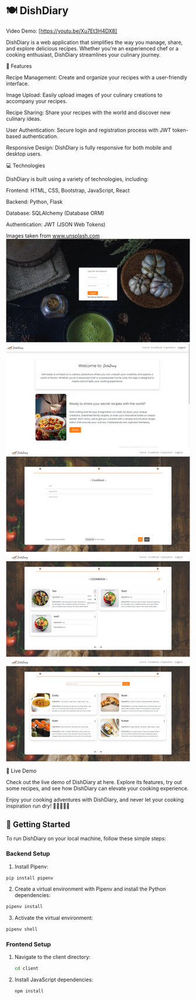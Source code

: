 # 🍽️ DishDiary

Video Demo: [https://youtu.be/Xu7Et3H4DX8]

DishDiary is a web application that simplifies the way you manage, share, and explore delicious recipes. Whether you're an experienced chef or a cooking enthusiast, DishDiary streamlines your culinary journey.

🌟 Features


Recipe Management: Create and organize your recipes with a user-friendly interface.

Image Upload: Easily upload images of your culinary creations to accompany your recipes.

Recipe Sharing: Share your recipes with the world and discover new culinary ideas.

User Authentication: Secure login and registration process with JWT token-based authentication.

Responsive Design: DishDiary is fully responsive for both mobile and desktop users.


💻 Technologies


DishDiary is built using a variety of technologies, including:

Frontend: HTML, CSS, Bootstrap, JavaScript, React

Backend: Python, Flask

Database: SQLAlchemy (Database ORM)

Authentication: JWT (JSON Web Tokens)

Images taken from www.unsplash.com
<img src="/dish-diary1.png" alt="image-app">
<img src="/dish-diary2.png" alt="image-app">
<img src="/dish-diary3.png" alt="image-app">
<img src="/dish-diary4.png" alt="image-app">
<img src="/dish-diary5.png" alt="image-app">

🚅 Live Demo


Check out the live demo of DishDiary at here. Explore its features, try out some recipes, and see how DishDiary can elevate your cooking experience.

Enjoy your cooking adventures with DishDiary, and never let your cooking inspiration run dry! 🍳🍰🍔🥗🥂


## 🚀 Getting Started


To run DishDiary on your local machine, follow these simple steps:

### Backend Setup

1. Install Pipenv:

```bash
pip install pipenv
```

2. Create a virtual environment with Pipenv and install the Python dependencies:

```bash
pipenv install
```
3. Activate the virtual environment:

```bash
pipenv shell
```

### Frontend Setup

1. Navigate to the client directory:

    ```bash
    cd client
    ```

2. Install JavaScript dependencies:

    ```bash
    npm install
    ```